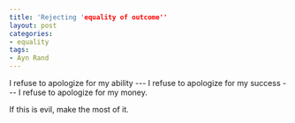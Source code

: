 ```yaml
---
title: 'Rejecting 'equality of outcome''
layout: post
categories:
- equality
tags:
- Ayn Rand
---
```


I refuse to apologize for my ability ---
I refuse to apologize for my success ---
I refuse to apologize for my money.

If this is evil, make the most of it.